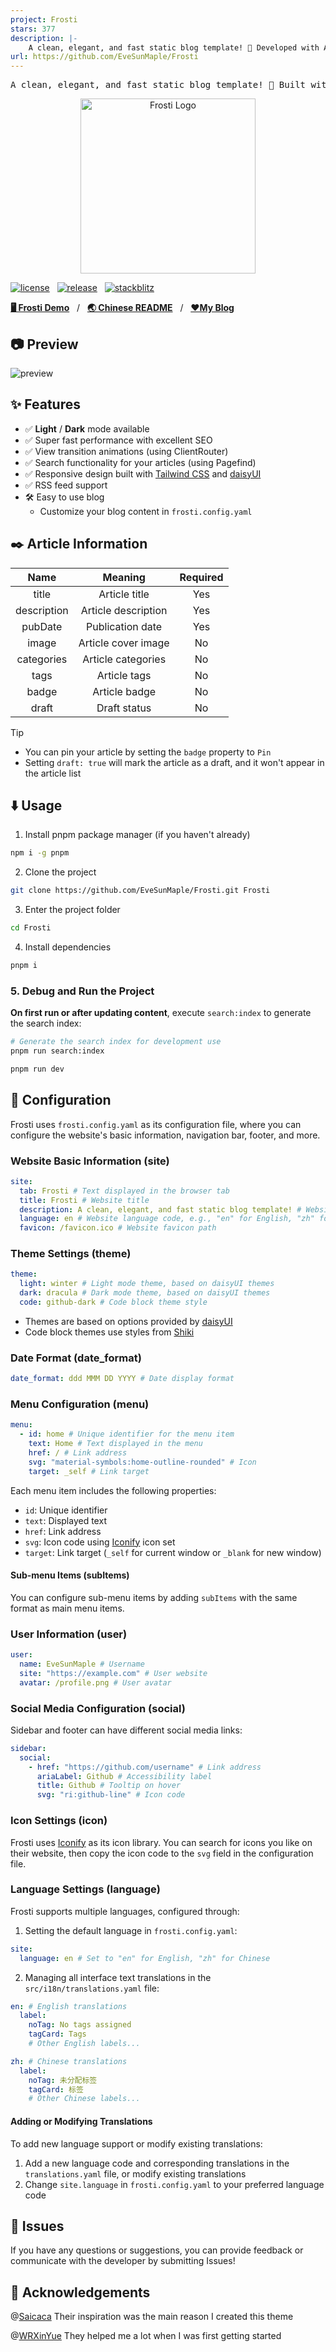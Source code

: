 ```yaml
---
project: Frosti
stars: 377
description: |-
    A clean, elegant, and fast static blog template! 🚀 Developed with Astro
url: https://github.com/EveSunMaple/Frosti
---
```


<pre align="center">
A clean, elegant, and fast static blog template! 🚀 Built with Astro
</pre>

<div align="center">
<img alt="Frosti Logo" src="https://github.com/EveSunMaple/Frosti/blob/main/docs/logo.png" width="280px">
</div>

[![license](https://badgen.net/github/license/EveSunMaple/Frosti)](https://github.com/EveSunMaple/Frosti/blob/main/LICENSE)&nbsp;&nbsp;&nbsp;[![release](https://badgen.net/github/release/EveSunMaple/Frosti)](https://github.com/EveSunMaple/Frosti/releases)&nbsp;&nbsp;&nbsp;[![stackblitz](https://developer.stackblitz.com/img/open_in_stackblitz_small.svg)](https://stackblitz.com/github/EveSunMaple/Frosti)

[**🖥️ Frosti Demo**](https://frosti.saroprock.com)&nbsp;&nbsp;&nbsp;/&nbsp;&nbsp;&nbsp;[**🌏 Chinese README**](https://github.com/EveSunMaple/Frosti/blob/main/docs/README.zh-CN.md)&nbsp;&nbsp;&nbsp;/&nbsp;&nbsp;&nbsp;[**❤️My Blog**](https://www.saroprock.com)

## 📷 Preview

![preview](./docs/preview-light.png)

## ✨ Features

- ✅ **Light** / **Dark** mode available
- ✅ Super fast performance with excellent SEO
- ✅ View transition animations (using ClientRouter)
- ✅ Search functionality for your articles (using Pagefind)
- ✅ Responsive design built with [Tailwind CSS](https://tailwindcss.com/) and [daisyUI](https://daisyui.com/)
- ✅ RSS feed support
- 🛠️ Easy to use blog
  - Customize your blog content in `frosti.config.yaml`

## ✒️ Article Information

|    Name     |       Meaning       | Required |
| :---------: | :-----------------: | :------: |
|    title    |    Article title    |   Yes    |
| description | Article description |   Yes    |
|   pubDate   |  Publication date   |   Yes    |
|    image    | Article cover image |    No    |
| categories  | Article categories  |    No    |
|    tags     |    Article tags     |    No    |
|    badge    |    Article badge    |    No    |
|    draft    |    Draft status     |    No    |

> [!TIP]
>
> - You can pin your article by setting the `badge` property to `Pin`
> - Setting `draft: true` will mark the article as a draft, and it won't appear in the article list

## ⬇️ Usage

1. Install pnpm package manager (if you haven't already)

```sh
npm i -g pnpm
```

2. Clone the project

```sh
git clone https://github.com/EveSunMaple/Frosti.git Frosti
```

3. Enter the project folder

```sh
cd Frosti
```

4. Install dependencies

```sh
pnpm i
```

### 5. Debug and Run the Project

**On first run or after updating content**, execute `search:index` to generate the search index:

```sh
# Generate the search index for development use
pnpm run search:index

pnpm run dev
```

## 🔧 Configuration

Frosti uses `frosti.config.yaml` as its configuration file, where you can configure the website's basic information, navigation bar, footer, and more.

### Website Basic Information (site)

```yaml
site:
  tab: Frosti # Text displayed in the browser tab
  title: Frosti # Website title
  description: A clean, elegant, and fast static blog template! # Website description for SEO
  language: en # Website language code, e.g., "en" for English, "zh" for Chinese
  favicon: /favicon.ico # Website favicon path
```

### Theme Settings (theme)

```yaml
theme:
  light: winter # Light mode theme, based on daisyUI themes
  dark: dracula # Dark mode theme, based on daisyUI themes
  code: github-dark # Code block theme style
```

- Themes are based on options provided by [daisyUI](https://daisyui.com/docs/themes/)
- Code block themes use styles from [Shiki](https://shiki.style/themes)

### Date Format (date_format)

```yaml
date_format: ddd MMM DD YYYY # Date display format
```

### Menu Configuration (menu)

```yaml
menu:
  - id: home # Unique identifier for the menu item
    text: Home # Text displayed in the menu
    href: / # Link address
    svg: "material-symbols:home-outline-rounded" # Icon
    target: _self # Link target
```

Each menu item includes the following properties:

- `id`: Unique identifier
- `text`: Displayed text
- `href`: Link address
- `svg`: Icon code using [Iconify](https://icon-sets.iconify.design/) icon set
- `target`: Link target (`_self` for current window or `_blank` for new window)

#### Sub-menu Items (subItems)

You can configure sub-menu items by adding `subItems` with the same format as main menu items.

### User Information (user)

```yaml
user:
  name: EveSunMaple # Username
  site: "https://example.com" # User website
  avatar: /profile.png # User avatar
```

### Social Media Configuration (social)

Sidebar and footer can have different social media links:

```yaml
sidebar:
  social:
    - href: "https://github.com/username" # Link address
      ariaLabel: Github # Accessibility label
      title: Github # Tooltip on hover
      svg: "ri:github-line" # Icon code
```

### Icon Settings (icon)

Frosti uses [Iconify](https://icon-sets.iconify.design/) as its icon library. You can search for icons you like on their website, then copy the icon code to the `svg` field in the configuration file.

### Language Settings (language)

Frosti supports multiple languages, configured through:

1. Setting the default language in `frosti.config.yaml`:

```yaml
site:
  language: en # Set to "en" for English, "zh" for Chinese
```

2. Managing all interface text translations in the `src/i18n/translations.yaml` file:

```yaml
en: # English translations
  label:
    noTag: No tags assigned
    tagCard: Tags
    # Other English labels...

zh: # Chinese translations
  label:
    noTag: 未分配标签
    tagCard: 标签
    # Other Chinese labels...
```

#### Adding or Modifying Translations

To add new language support or modify existing translations:

1. Add a new language code and corresponding translations in the `translations.yaml` file, or modify existing translations
2. Change `site.language` in `frosti.config.yaml` to your preferred language code

## 👀 Issues

If you have any questions or suggestions, you can provide feedback or communicate with the developer by submitting Issues!

## 🎉 Acknowledgements

@[Saicaca](https://github.com/saicaca) Their inspiration was the main reason I created this theme

@[WRXinYue](https://github.com/WRXinYue) They helped me a lot when I was first getting started

